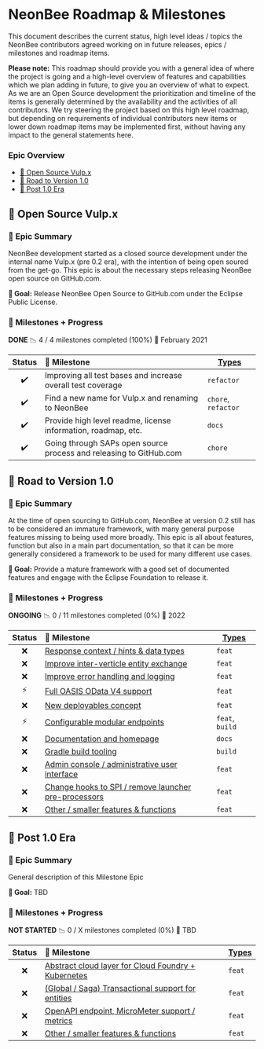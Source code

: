 # NeonBee Roadmap & Milestones

This document describes the current status, high level ideas / topics the NeonBee contributors agreed working on in future releases, epics / milestones and roadmap items.

**Please note:** This roadmap should provide you with a general idea of where the project is going and a high-level overview of features and capabilities which we plan adding in future, to give you an overview of what to expect. As we are an Open Source development the prioritization and timeline of the items is generally determined by the availability and the activities of all contributors. We try steering the project based on this high level roadmap, but depending on requirements of individual contributors new items or lower down roadmap items may be implemented first, without having any impact to the general statements here.

### Epic Overview

- [🌌 Open Source Vulp.x](#-open-source-vulp-x)
- [🌌 Road to Version 1.0](#-road-to-version-1-0)
- [🌌 Post 1.0 Era](#-post-1-0-era)


## 🌌 Open Source Vulp.x

### 📝 Epic Summary

NeonBee development started as a closed source development under the internal name Vulp.x (pre 0.2 era), with the intention of being open soured from the get-go. This epic is about the necessary steps releasing NeonBee open source on GitHub.com.

**🌟 Goal:** Release NeonBee Open Source to GitHub.com under the Eclipse Public License.

### 🚀 Milestones + Progress

**DONE** 📉 4 / 4 milestones completed (100%) 📅 February 2021

| Status | 🚀 Milestone | [Types](https://www.conventionalcommits.org/) |
| :---: | :--- | --- |
| ✔️ | Improving all test bases and increase overall test coverage | `refactor` |
| ✔️ | Find a new name for Vulp.x and renaming to NeonBee | `chore`, `refactor` |
| ✔️ | Provide high level readme, license information, roadmap, etc. | `docs` |
| ✔️ | Going through SAPs open source process and releasing to GitHub.com | `chore` |

## 🌌 Road to Version 1.0

### 📝 Epic Summary

At the time of open sourcing to GitHub.com, NeonBee at version 0.2 still has to be considered an immature framework, with many general purpose features missing to being used more broadly. This epic is all about features, function but also in a main part documentation, so that it can be more generally considered a framework to be used for many different use cases.

**🌟 Goal:** Provide a mature framework with a good set of documented features and engage with the Eclipse Foundation to release it.

### 🚀 Milestones + Progress

**ONGOING** 📉 0 / 11 milestones completed (0%) 📅 2022

| Status | 🚀 Milestone | [Types](https://www.conventionalcommits.org/) |
| :---: | :--- | --- |
| ❌ | [Response context / hints & data types](milestones/E1_MS01_response_context.md) | `feat` |
| ❌ | [Improve inter-verticle entity exchange](milestones/E1_MS02_entity_exchange.md) | `feat` |
| ❌ | [Improve error handling and logging](milestones/E1_MS03_error_handling.md) | `feat` |
| ⚡ | [Full OASIS OData V4 support](milestones/E1_MS04_odata_support.md) | `feat` |
| ❌ | [New deployables concept](milestones/E1_MS05_new_deployables_concept.md) | `feat` |
| ⚡ | [Configurable modular endpoints](milestones/E1_MS06_configurable_endpoints.md) | `feat`, `build` |
| ❌ | [Documentation and homepage](milestones/E1_MS07_documentation.md) | `docs` |
| ❌ | [Gradle build tooling](milestones/E1_MS08_build_tooling.md) | `build` |
| ❌ | [Admin console / administrative user interface](milestones/E1_MS09_admin_console.md) | `feat` |
| ❌ | [Change hooks to SPI / remove launcher pre-processors](milestones/E1_MS10_spi_hooks.md) | `feat` |
| ❌ | [Other / smaller features & functions](milestones/E1_MS99_others.md) | `feat` |

## 🌌 Post 1.0 Era

### 📝 Epic Summary

General description of this Milestone Epic

**🌟 Goal:** TBD

### 🚀 Milestones + Progress

**NOT STARTED** 📉 0 / X milestones completed (0%) 📅 TBD

| Status | 🚀 Milestone | [Types](https://www.conventionalcommits.org/) |
| :---: | :--- | --- |
| ❌ | [Abstract cloud layer for Cloud Foundry + Kubernetes](milestones/E2_MS01_cloud_layers.md) | `feat` |
| ❌ | [(Global / Saga) Transactional support for entities](milestones/E2_MS02_transactions.md) | `feat` |
| ❌ | [OpenAPI endpoint, MicroMeter support / metrics](milestones/E2_MS03_openapi.md) | `feat` |
| ❌ | [Other / smaller features & functions](milestones/E2_MS99_others.md) | `feat` |
